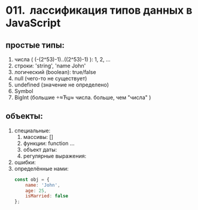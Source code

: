 ﻿# 011.  лассификация типов данных в JavaScript

##	простые типы:
1. числа ( (-(2^53)-1)..((2^53)-1) ): 1, 2, ...
1. строки: 'string', 'name John'
1. логический (boolean): true/false
1. null (чего-то не существует)
1. undefined (значение не определено)
1. Symbol
1. BigInt (большие ÷≈Ћџ≈ числа. больше, чем "числа" )
## объекты:
1. специальные:
	1. массивы: []
	1. функции: function ...
	1. объект даты:
	1. регулярные выражения:
1. ошибки:
1. определённые нами:
	```javascript
	const obj = {
		name: 'John',
		age: 25,
		isMarried: false
	};
	````
